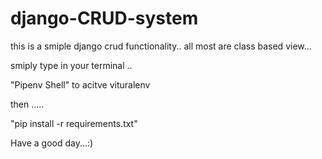 # django-CRUD-system

this is a smiple django crud functionality..
all most are class based view...

smiply type in your terminal .. 

"Pipenv Shell" to acitve vituralenv 

then .....

"pip install -r requirements.txt"

Have a good day...:)
